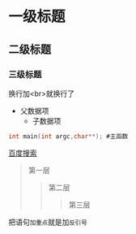 # 一级标题
##  二级标题
###  三级标题

换行加\<br>就换行了<br>

* 父数据项
   * 子数据项

```c
int main(int argc,char**); #主函数

```

[百度搜索](www.baidu.com)

> 第一层
>> 第二层
>>> 第三层

把语句`加重点`就是加`反引号`

